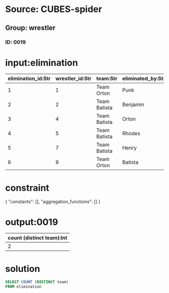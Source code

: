 # Source: CUBES-spider
## Group: wrestler
### ID: 0019

# input:elimination

| elimination_id:Str | wrestler_id:Str | team:Str | eliminated_by:Str | elimination_move:Str | time:Str |
|---|---|---|---|---|---|
| 1 | 1 | Team Orton | Punk | Go To Sleep | 00:11 |
| 2 | 2 | Team Batista | Benjamin | Paydirt | 07:38 |
| 3 | 4 | Team Batista | Orton | Rope hung DDT | 10:45 |
| 4 | 5 | Team Batista | Rhodes | Silver Spoon DDT | 13:06 |
| 5 | 7 | Team Batista | Henry | World's Strongest Slam | 14:22 |
| 6 | 9 | Team Orton | Batista | Spear | 14:32 |

# constraint

{
  "constants": [],
  "aggregation_functions": []
}

# output:0019

| count (distinct team):Int |
|---|
| 2 |

# solution

```sql
SELECT COUNT (DISTINCT team)
FROM elimination
```
